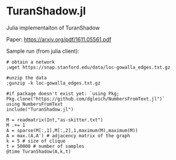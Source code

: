 # TuranShadow.jl
Julia implementaiton of TuranShadow

Paper: https://arxiv.org/pdf/1611.05561.pdf

Sample run (from julia client):
```
# obtain a network
;wget https://snap.stanford.edu/data/loc-gowalla_edges.txt.gz

#unzip the data
;gunzip -k loc-gowalla_edges.txt.gz

#if package doesn't exist yet: `using Pkg; Pkg.clone("https://github.com/dgleich/NumbersFromText.jl")`
using NumbersFromText 
include("TuranShadow.jl")

M = readmatrix(Int,"as-skitter.txt")
M .+= 1
A = sparse(M[:,1],M[:,2],1,maximum(M),maximum(M)) 
A = max.(A,A') # adjacency matrix of the graph
k = 5 # size of clique
t = 50000 # number of samples
@time TuranShadow(A,k,t)
```
